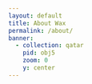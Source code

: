 ```yaml
---
layout: default
title: About Wax
permalink: /about/
banner:
  - collection: qatar
    pid: obj5
    zoom: 0
    y: center
---
```


